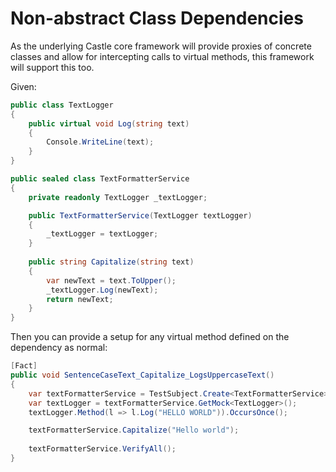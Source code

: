 # Non-abstract Class Dependencies

As the underlying Castle core framework will provide proxies of concrete classes and allow for intercepting calls to 
virtual methods, this framework will support this too.

Given:

```c#
public class TextLogger
{
    public virtual void Log(string text)
    {
        Console.WriteLine(text);
    }
}

public sealed class TextFormatterService
{
    private readonly TextLogger _textLogger;

    public TextFormatterService(TextLogger textLogger)
    {
        _textLogger = textLogger;
    }
    
    public string Capitalize(string text)
    {
        var newText = text.ToUpper();
        _textLogger.Log(newText);
        return newText;
    }
}
```

Then you can provide a setup for any virtual method defined on the dependency as normal:

```c#
[Fact]
public void SentenceCaseText_Capitalize_LogsUppercaseText()
{
    var textFormatterService = TestSubject.Create<TextFormatterService>();
    var textLogger = textFormatterService.GetMock<TextLogger>();
    textLogger.Method(l => l.Log("HELLO WORLD")).OccursOnce();

    textFormatterService.Capitalize("Hello world");
    
    textFormatterService.VerifyAll();
}
```
